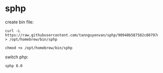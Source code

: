 # sphp

create bin file:
```
curl -L https://raw.githubusercontent.com/tannguyenvan/sphp/90948b587582c80797d24aae19e34ed3976a700d/sphp.sh > /opt/homebrew/bin/sphp

chmod +x /opt/homebrew/bin/sphp
```

switch php:
```
sphp 8.0
```
